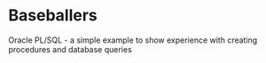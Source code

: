 Baseballers
===========

Oracle PL/SQL - a simple example to show experience with creating procedures and database queries
